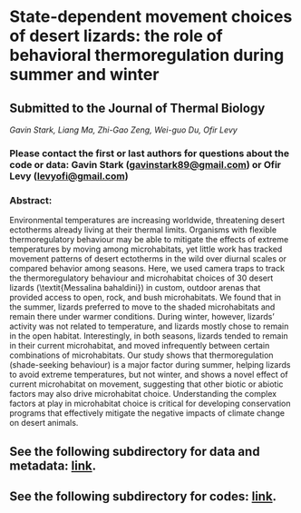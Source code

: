 # State-dependent movement choices of desert lizards: the role of behavioral thermoregulation during summer and winter

## Submitted to the Journal of Thermal Biology

_Gavin Stark, Liang Ma, Zhi-Gao Zeng, Wei-guo Du, Ofir Levy_

### Please contact the first or last authors for questions about the code or data: Gavin Stark (gavinstark89@gmail.com) or Ofir Levy (levyofi@gmail.com)

### **Abstract**:
Environmental temperatures are increasing worldwide, threatening desert ectotherms already living at their thermal limits. Organisms with flexible thermoregulatory behaviour may be able to mitigate the effects of extreme temperatures by moving among microhabitats, yet little work has tracked movement patterns of desert ectotherms in the wild over diurnal scales or compared behavior among seasons. Here, we used camera traps to track the thermoregulatory behaviour and microhabitat choices of 30 desert lizards (\textit{Messalina bahaldini}) in custom, outdoor arenas that provided access to open, rock, and bush microhabitats. We found that in the summer, lizards preferred to move to the shaded microhabitats and remain there under warmer conditions. During winter, however, lizards’ activity was not related to temperature, and lizards mostly chose to remain in the open habitat. Interestingly, in both seasons, lizards tended to remain in their current microhabitat, and moved infrequently between certain combinations of microhabitats. Our study shows that thermoregulation (shade-seeking behaviour) is a major factor during summer, helping lizards to avoid extreme temperatures, but not winter, and shows a novel effect of current microhabitat on movement, suggesting that other biotic or abiotic factors may also drive microhabitat choice. Understanding the complex factors at play in microhabitat choice is critical for developing conservation programs that effectively mitigate the negative impacts of climate change on desert animals.

## See the following subdirectory for data and metadata: [link](https://https://github.com/levyofi/Stark_et_al_JTB/tree/main/Data).
## See the following subdirectory for codes: [link](https://https://github.com/levyofi/Stark_et_al_JTB/tree/main/Code).

